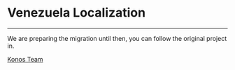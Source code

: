 # Venezuela Localization
---

We are preparing the migration until then, you can follow the original project in.

[Konos Team](http://www.konos.cl)
